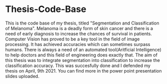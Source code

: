 # Thesis-Code-Base
This is the code base of my thesis, titled "Segmentation and Classification of Melanoma". Melanoma is a deadly form of skin cancer and there is a need of early diagnosis to increase the chances of survival in patients. 
Computer Vision has proved to be a key tool in the field of image processing. It has achieved accuracies which can sometimes surpass humans. There is always a need of an automated tool(Aritficial Intelligence) to help doctors and this field of engineering does exactly that. The aim of this thesis was to integrate segmentation into classification to increase the classification accuracy. This was succesfully done and I defended my thesis on April, 9th 2021. You can find more in the power point presentation slides uploaded.

